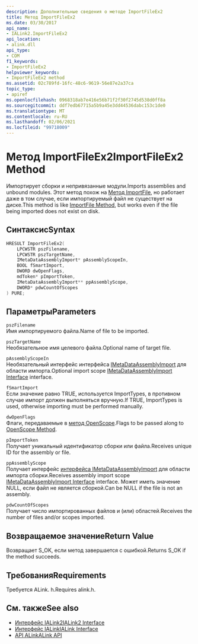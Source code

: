 ```yaml
---
description: Дополнительные сведения о методе ImportFileEx2
title: Метод ImportFileEx2
ms.date: 03/30/2017
api_name:
- IALink2.ImportFileEx2
api_location:
- alink.dll
api_type:
- COM
f1_keywords:
- ImportFileEx2
helpviewer_keywords:
- ImportFileEx2 method
ms.assetid: 02c789fd-16fc-48c6-9619-56e87e2a37ca
topic_type:
- apiref
ms.openlocfilehash: 0968318ab7e416e56b71f2f30f2745d538d0ff8a
ms.sourcegitcommit: ddf7edb67715a5b9a45e3dd44536dabc153c1de0
ms.translationtype: MT
ms.contentlocale: ru-RU
ms.lasthandoff: 02/06/2021
ms.locfileid: "99718009"
---
```

# <a name="importfileex2-method"></a><span data-ttu-id="23ef5-103">Метод ImportFileEx2</span><span class="sxs-lookup"><span data-stu-id="23ef5-103">ImportFileEx2 Method</span></span>

<span data-ttu-id="23ef5-104">Импортирует сборки и непривязанные модули.</span><span class="sxs-lookup"><span data-stu-id="23ef5-104">Imports assemblies and unbound modules.</span></span> <span data-ttu-id="23ef5-105">Этот метод похож на [Метод ImportFile](importfile-method.md), но работает даже в том случае, если импортируемый файл не существует на диске.</span><span class="sxs-lookup"><span data-stu-id="23ef5-105">This method is like [ImportFile Method](importfile-method.md), but works even if the file being imported does not exist on disk.</span></span>  
  
## <a name="syntax"></a><span data-ttu-id="23ef5-106">Синтаксис</span><span class="sxs-lookup"><span data-stu-id="23ef5-106">Syntax</span></span>  
  
```cpp  
HRESULT ImportFileEx2(  
    LPCWSTR pszFilename,  
    LPCWSTR pszTargetName,  
    IMetaDataAssemblyImport* pAssemblyScopeIn,  
    BOOL fSmartImport,  
    DWORD dwOpenFlags,  
    mdToken* pImportToken,  
    IMetaDataAssemblyImport** ppAssemblyScope,  
    DWORD* pdwCountOfScopes  
) PURE;  
```  
  
## <a name="parameters"></a><span data-ttu-id="23ef5-107">Параметры</span><span class="sxs-lookup"><span data-stu-id="23ef5-107">Parameters</span></span>  

 `pszFilename`  
 <span data-ttu-id="23ef5-108">Имя импортируемого файла.</span><span class="sxs-lookup"><span data-stu-id="23ef5-108">Name of file to be imported.</span></span>  
  
 `pszTargetName`  
 <span data-ttu-id="23ef5-109">Необязательное имя целевого файла.</span><span class="sxs-lookup"><span data-stu-id="23ef5-109">Optional name of target file.</span></span>  
  
 `pAssemblyScopeIn`  
 <span data-ttu-id="23ef5-110">Необязательный интерфейс интерфейса [IMetaDataAssemblyImport](../metadata/imetadataassemblyimport-interface.md) для области импорта.</span><span class="sxs-lookup"><span data-stu-id="23ef5-110">Optional import scope [IMetaDataAssemblyImport Interface](../metadata/imetadataassemblyimport-interface.md) interface.</span></span>  
  
 `fSmartImport`  
 <span data-ttu-id="23ef5-111">Если значение равно TRUE, используется ImportTypes, в противном случае импорт должен выполняться вручную.</span><span class="sxs-lookup"><span data-stu-id="23ef5-111">If TRUE, ImportTypes is used, otherwise importing must be performed manually.</span></span>  
  
 `dwOpenFlags`  
 <span data-ttu-id="23ef5-112">Флаги, передаваемые в [метод OpenScope](../metadata/imetadatadispenser-openscope-method.md).</span><span class="sxs-lookup"><span data-stu-id="23ef5-112">Flags to be passed along to [OpenScope Method](../metadata/imetadatadispenser-openscope-method.md).</span></span>  
  
 `pImportToken`  
 <span data-ttu-id="23ef5-113">Получает уникальный идентификатор сборки или файла.</span><span class="sxs-lookup"><span data-stu-id="23ef5-113">Receives unique ID for the assembly or file.</span></span>  
  
 `ppAssemblyScope`  
 <span data-ttu-id="23ef5-114">Получает интерфейс [интерфейса IMetaDataAssemblyImport](../metadata/imetadataassemblyimport-interface.md) для области импорта сборки.</span><span class="sxs-lookup"><span data-stu-id="23ef5-114">Receives assembly import scope [IMetaDataAssemblyImport Interface](../metadata/imetadataassemblyimport-interface.md) interface.</span></span> <span data-ttu-id="23ef5-115">Может иметь значение NULL, если файл не является сборкой.</span><span class="sxs-lookup"><span data-stu-id="23ef5-115">Can be NULL if the file is not an assembly.</span></span>  
  
 `pdwCountOfScopes`  
 <span data-ttu-id="23ef5-116">Получает число импортированных файлов и (или) областей.</span><span class="sxs-lookup"><span data-stu-id="23ef5-116">Receives the number of files and/or scopes imported.</span></span>  
  
## <a name="return-value"></a><span data-ttu-id="23ef5-117">Возвращаемое значение</span><span class="sxs-lookup"><span data-stu-id="23ef5-117">Return Value</span></span>  

 <span data-ttu-id="23ef5-118">Возвращает S_OK, если метод завершается с ошибкой.</span><span class="sxs-lookup"><span data-stu-id="23ef5-118">Returns S_OK if the method succeeds.</span></span>  
  
## <a name="requirements"></a><span data-ttu-id="23ef5-119">Требования</span><span class="sxs-lookup"><span data-stu-id="23ef5-119">Requirements</span></span>  

 <span data-ttu-id="23ef5-120">Требуется ALink. h.</span><span class="sxs-lookup"><span data-stu-id="23ef5-120">Requires alink.h.</span></span>  
  
## <a name="see-also"></a><span data-ttu-id="23ef5-121">См. также</span><span class="sxs-lookup"><span data-stu-id="23ef5-121">See also</span></span>

- [<span data-ttu-id="23ef5-122">Интерфейс IALink2</span><span class="sxs-lookup"><span data-stu-id="23ef5-122">IALink2 Interface</span></span>](ialink2-interface.md)
- [<span data-ttu-id="23ef5-123">Интерфейс IALink</span><span class="sxs-lookup"><span data-stu-id="23ef5-123">IALink Interface</span></span>](ialink-interface.md)
- [<span data-ttu-id="23ef5-124">API ALink</span><span class="sxs-lookup"><span data-stu-id="23ef5-124">ALink API</span></span>](index.md)
